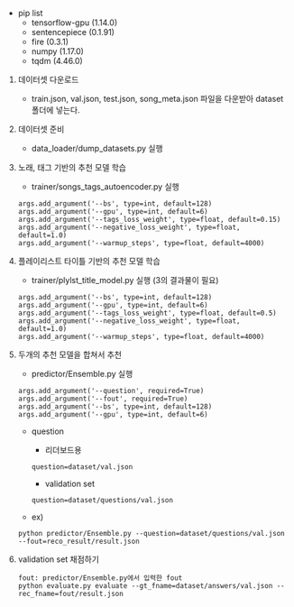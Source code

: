 * pip list
    * tensorflow-gpu (1.14.0)
    * sentencepiece (0.1.91)
    * fire (0.3.1)
    * numpy (1.17.0)
    * tqdm (4.46.0)
    
1. 데이터셋 다운로드
    *   train.json, val.json, test.json, song_meta.json 파일을 다운받아 dataset 폴더에 넣는다.

2. 데이터셋 준비
    *   data_loader/dump_datasets.py 실행

3. 노래, 태그 기반의 추천 모델 학습
    *   trainer/songs_tags_autoencoder.py 실행
    ```
    args.add_argument('--bs', type=int, default=128)
    args.add_argument('--gpu', type=int, default=6)
    args.add_argument('--tags_loss_weight', type=float, default=0.15)
    args.add_argument('--negative_loss_weight', type=float, default=1.0)
    args.add_argument('--warmup_steps', type=float, default=4000)
    ```

4. 플레이리스트 타이틀 기반의 추천 모델 학습
    *   trainer/plylst_title_model.py 실행 (3의 결과물이 필요)
    ```
    args.add_argument('--bs', type=int, default=128)
    args.add_argument('--gpu', type=int, default=6)
    args.add_argument('--tags_loss_weight', type=float, default=0.5)
    args.add_argument('--negative_loss_weight', type=float, default=1.0)
    args.add_argument('--warmup_steps', type=float, default=4000)
    ```

5. 두개의 추천 모델을 합쳐서 추천
    *   predictor/Ensemble.py 실행
    ```
    args.add_argument('--question', required=True)
    args.add_argument('--fout', required=True)
    args.add_argument('--bs', type=int, default=128)
    args.add_argument('--gpu', type=int, default=6)
    ```
    * question
        *   리더보드용 
        ```
        question=dataset/val.json
        ```
        *   validation set 
        ```
        question=dataset/questions/val.json
        ```    
        
    * ex)
    ```
    python predictor/Ensemble.py --question=dataset/questions/val.json --fout=reco_result/result.json
    ```        
    
6. validation set 채점하기
    ```
    fout: predictor/Ensemble.py에서 입력한 fout
    python evaluate.py evaluate --gt_fname=dataset/answers/val.json --rec_fname=fout/result.json
    ```
